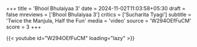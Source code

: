 +++
title = 'Bhool Bhulaiyaa 3'
date = 2024-11-02T11:03:58+05:30
draft = false
mreviews = ['Bhool Bhulaiyaa 3']
critics = ['Sucharita Tyagi']
subtitle = 'Twice the Manjula, Half the Fun'
media = 'video'
source = 'W294OEfFuCM'
score = 3
+++

{{< youtube id="W294OEfFuCM" loading="lazy" >}}

